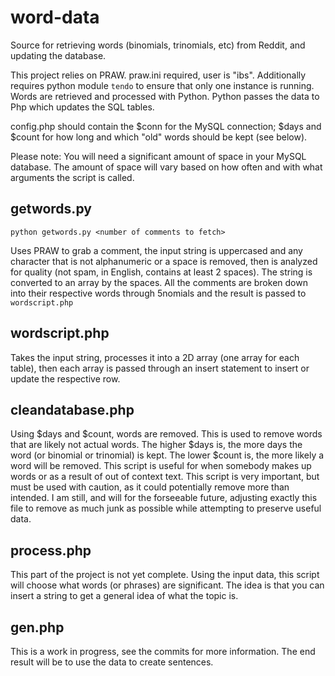 # word-data
Source for retrieving words (binomials, trinomials, etc) from Reddit, and updating the database.

This project relies on PRAW. praw.ini required, user is "ibs".
Additionally requires python module `tendo` to ensure that only one instance is running.
Words are retrieved and processed with Python. Python passes the data to Php which updates the SQL tables.

config.php should contain the $conn for the MySQL connection; $days and $count for how long and which "old" words should be kept (see below).


Please note: You will need a significant amount of space in your MySQL database. The amount of space will vary based on how often and with what arguments the script is called.

## getwords.py
`python getwords.py <number of comments to fetch>`

Uses PRAW to grab a comment, the input string is uppercased and any character that is not alphanumeric or a space is removed, then is analyzed for quality (not spam, in English, contains at least 2 spaces).  The string is converted to an array by the spaces. All the comments are broken down into their respective words through 5nomials and the result is passed to `wordscript.php`

## wordscript.php
Takes the input string, processes it into a 2D array (one array for each table), then each array is passed through an insert statement to insert or update the respective row.

## cleandatabase.php
Using $days and $count, words are removed. This is used to remove words that are likely not actual words.
The higher $days is, the more days the word (or binomial or trinomial) is kept.
The lower $count is, the more likely a word will be removed.
This script is useful for when somebody makes up words or as a result of out of context text. This script is very important, but must be used with caution, as it could potentially remove more than intended.
I am still, and will for the forseeable future, adjusting exactly this file to remove as much junk as possible while attempting to preserve useful data.

## process.php
This part of the project is not yet complete.
Using the input data, this script will choose what words (or phrases) are significant. The idea is that you can insert a string to get a general idea of what the topic is.

## gen.php
This is a work in progress, see the commits for more information. The end result will be to use the data to create sentences.

